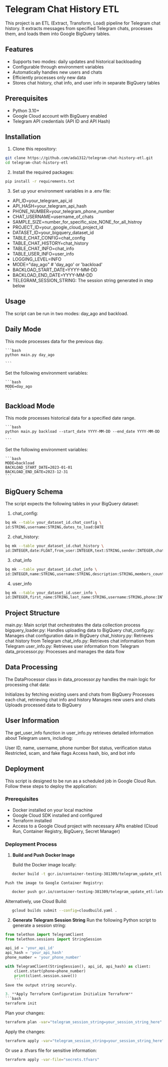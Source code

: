 # Telegram Chat History ETL

This project is an ETL (Extract, Transform, Load) pipeline for Telegram chat history. It extracts messages from specified Telegram chats, processes them, and loads them into Google BigQuery tables.

## Features

- Supports two modes: daily updates and historical backloading
- Configurable through environment variables
- Automatically handles new users and chats
- Efficiently processes only new data
- Stores chat history, chat info, and user info in separate BigQuery tables

## Prerequisites
- Python 3.10+
- Google Cloud account with BigQuery enabled
- Telegram API credentials (API ID and API Hash)

## Installation

1. Clone this repository:

```bash
git clone https://github.com/ada1312/telegram-chat-history-etl.git
cd telegram-chat-history-etl
```

2. Install the required packages:

```bash
pip install -r requirements.txt
```

3. Set up your environment variables in a .env file:
- API_ID=your_telegram_api_id
- API_HASH=your_telegram_api_hash
- PHONE_NUMBER=your_telegram_phone_number
- CHAT_USERNAME=username_of_chats
- SAMPLE_SIZE=number_for_specific_size_NONE_for_all_histroy
- PROJECT_ID=your_google_cloud_project_id
- DATASET_ID=your_bigquery_dataset_id
- TABLE_CHAT_CONFIG=chat_config
- TABLE_CHAT_HISTORY=chat_history
- TABLE_CHAT_INFO=chat_info
- TABLE_USER_INFO=user_info
- LOGGING_LEVEL=INFO
- MODE="day_ago" # 'day_ago' or 'backload'
- BACKLOAD_START_DATE=YYYY-MM-DD
- BACKLOAD_END_DATE=YYYY-MM-DD
- TELEGRAM_SESSION_STRING: The session string generated in step below


## Usage
The script can be run in two modes: day_ago and backload.

## Daily Mode
This mode processes data for the previous day.

    ```bash
    python main.py day_ago

    ```
Set the following environment variables:

    ```bash
    MODE=day_ago
    ```

## Backload Mode
This mode processes historical data for a specified date range.

    ```bash
    python main.py backload --start_date YYYY-MM-DD --end_date YYYY-MM-DD

    ```
Set the following environment variables:

    ```bash
    MODE=backload
    BACKLOAD_START_DATE=2023-01-01
    BACKLOAD_END_DATE=2023-12-31
    ```

## BigQuery Schema
The script expects the following tables in your BigQuery dataset:

1. chat_config:
```bash
bq mk --table your_dataset_id.chat_config \
id:STRING,username:STRING,dates_to_load:DATE
```

2. chat_history:
```bash
bq mk --table your_dataset_id.chat_history \
id:INTEGER,date:FLOAT,from_user:INTEGER,text:STRING,sender:INTEGER,chat_id:INTEGER,is_reply:BOOLEAN,views:INTEGER,forwards:INTEGER,replies:STRING,buttons:STRING,media:STRING,entities:STRING,mentioned:BOOLEAN,post_author:STRING,edit_date:TIMESTAMP,via_bot:STRING,reply_to:RECORD,reactions:STRING,fwd_from:STRING,grouped_id:STRING,action:STRING,reply_to.reply_to_msg_id:INTEGER,reply_to.reply_to_peer_id:STRING

```


3. chat_info
```bash
bq mk --table your_dataset_id.chat_info \
id:INTEGER,name:STRING,username:STRING,description:STRING,members_count:STRING,linked_chat_id:STRING

```

4. user_info
```bash
bq mk --table your_dataset_id.user_info \
id:INTEGER,first_name:STRING,last_name:STRING,username:STRING,phone:INTEGER,bot:BOOLEAN,verified:BOOLEAN,restricted:BOOLEAN,scam:BOOLEAN,fake:BOOLEAN,access_hash:INTEGER,bio:STRING,bot_info:STRING
```

## Project Structure

main.py: Main script that orchestrates the data collection process
bigquery_loader.py: Handles uploading data to BigQuery
chat_config.py: Manages chat configuration data in BigQuery
chat_history.py: Retrieves chat history from Telegram
chat_info.py: Retrieves chat information from Telegram
user_info.py: Retrieves user information from Telegram
data_processor.py: Processes and manages the data flow

## Data Processing
The DataProcessor class in data_processor.py handles the main logic for processing chat data:

Initializes by fetching existing users and chats from BigQuery
Processes each chat, retrieving chat info and history
Manages new users and chats
Uploads processed data to BigQuery

## User Information
The get_user_info function in user_info.py retrieves detailed information about Telegram users, including:

User ID, name, username, phone number
Bot status, verification status
Restricted, scam, and fake flags
Access hash, bio, and bot info

## Deployment

This script is designed to be run as a scheduled job in Google Cloud Run. Follow these steps to deploy the application:

### Prerequisites

- Docker installed on your local machine
- Google Cloud SDK installed and configured
- Terraform installed
- Access to a Google Cloud project with necessary APIs enabled (Cloud Run, Container Registry, BigQuery, Secret Manager)

### Deployment Process

1. **Build and Push Docker Image**

   Build the Docker image locally:
```bash
   docker build -t gcr.io/container-testing-381309/telegram_update_etl:latest .
   ```
    Push the image to Google Container Registry:
```bash
   docker push gcr.io/container-testing-381309/telegram_update_etl:latest
   ```
   Alternatively, use Cloud Build:
```bash
   gcloud builds submit --config=cloudbuild.yaml .
   ```

2. **Generate Telegram Session String**
Run the following Python script to generate a session string:

```python
from telethon import TelegramClient
from telethon.sessions import StringSession

api_id = 'your_api_id'
api_hash = 'your_api_hash'
phone_number = 'your_phone_number'

with TelegramClient(StringSession(), api_id, api_hash) as client:
    client.start(phone=phone_number)
    print(client.session.save())
    ```
Save the output string securely.

3. **Apply Terraform Configuration Initialize Terraform**
```bash
terraform init
   ```
Plan your changes:
```bash
terraform plan -var="telegram_session_string=your_session_string_here"
```
Apply the changes:
```bash
terraform apply -var="telegram_session_string=your_session_string_here"
```
Or use a .tfvars file for sensitive information:
```bash
terraform apply -var-file="secrets.tfvars"
```